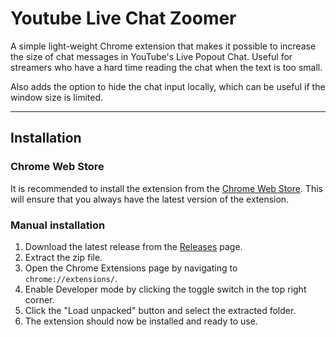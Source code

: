 # Youtube Live Chat Zoomer
A simple light-weight Chrome extension that makes it possible to increase the size of chat messages in YouTube's Live Popout Chat. Useful for streamers who have a hard time reading the chat when the text is too small.

Also adds the option to hide the chat input locally, which can be useful if the window size is limited.

---

## Installation

### Chrome Web Store
It is recommended to install the extension from the [Chrome Web Store](https://chromewebstore.google.com/detail/youtube-live-chat-zoomer/knakicnpndgihdnfmkipjiakgdlgliil). This will ensure that you always have the latest version of the extension.

### Manual installation
1. Download the latest release from the [Releases](https://github.com/FreekBes/youtube-live-chat-zoomer/releases) page.
2. Extract the zip file.
3. Open the Chrome Extensions page by navigating to `chrome://extensions/`.
4. Enable Developer mode by clicking the toggle switch in the top right corner.
5. Click the "Load unpacked" button and select the extracted folder.
6. The extension should now be installed and ready to use.
